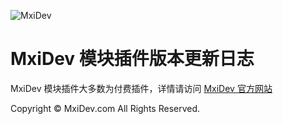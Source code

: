 ![MxiDev](https://mxidev.com/assets/svg/mxidev-blue.svg "MxiDev")


# MxiDev 模块插件版本更新日志

 MxiDev 模块插件大多数为付费插件，详情请访问 [MxiDev 官方网站](https://mxidev.com "MxiDev")


Copyright © MxiDev.com All Rights Reserved.

